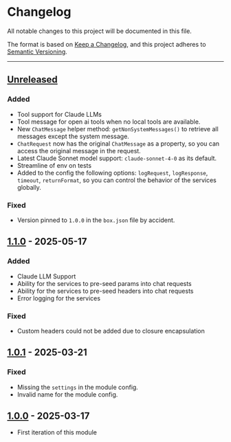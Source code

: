 # Changelog

All notable changes to this project will be documented in this file.

The format is based on [Keep a Changelog](https://keepachangelog.com/en/1.0.0/),
and this project adheres to [Semantic Versioning](https://semver.org/spec/v2.0.0.html).

* * *

## [Unreleased]

### Added

- Tool support for Claude LLMs
- Tool message for open ai tools when no local tools are available.
- New `ChatMessage` helper method: `getNonSystemMessages()` to retrieve all messages except the system message.
- `ChatRequest` now has the original `ChatMessage` as a property, so you can access the original message in the request.
- Latest Claude Sonnet model support: `claude-sonnet-4-0` as its default.
- Streamline of env on tests
- Added to the config the following options: `logRequest`, `logResponse`, `timeout`, `returnFormat`, so you can control the behavior of the services globally.

### Fixed

- Version pinned to `1.0.0` in the `box.json` file by accident.

## [1.1.0] - 2025-05-17

### Added

- Claude LLM Support
- Ability for the services to pre-seed params into chat requests
- Ability for the services to pre-seed headers into chat requests
- Error logging for the services

### Fixed

- Custom headers could not be added due to closure encapsulation

## [1.0.1] - 2025-03-21

### Fixed

- Missing the `settings` in the module config.
- Invalid name for the module config.

## [1.0.0] - 2025-03-17

- First iteration of this module

[Unreleased]: https://github.com/ortus-boxlang/bx-ai/compare/v1.1.0...HEAD

[1.1.0]: https://github.com/ortus-boxlang/bx-ai/compare/v1.0.1...v1.1.0

[1.0.1]: https://github.com/ortus-boxlang/bx-ai/compare/v1.0.0...v1.0.1

[1.0.0]: https://github.com/ortus-boxlang/bx-ai/compare/75d7de99df83fbf553920bec4c601f825506820a...v1.0.0
